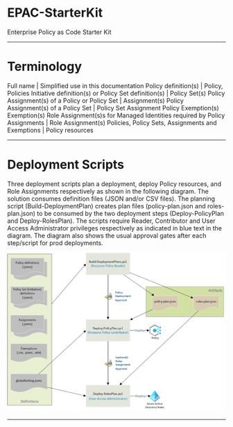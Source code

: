 # EPAC-StarterKit
Enterprise Policy as Code Starter Kit

---

# Terminology
Full name	| Simplified use in this documentation
Policy definition(s)	| Policy, Policies
Initiative definition(s) or Policy Set definition(s)	| Policy Set(s)
Policy Assignment(s) of a Policy or Policy Set	| Assignment(s)
Policy Assignment(s) of a Policy Set	| Policy Set Assignment
Policy Exemption(s)	Exemption(s)
Role Assignment(s)s for Managed Identities required by Policy Assignments	| Role Assignment(s)
Policies, Policy Sets, Assignments and Exemptions	| Policy resources

---

# Deployment Scripts
Three deployment scripts plan a deployment, deploy Policy resources, and Role Assignments respectively as shown in the following diagram. The solution consumes definition files (JSON and/or CSV files). The planning script (Build-DeploymentPlan) creates plan files (policy-plan.json and roles-plan.json) to be consumed by the two deployment steps (Deploy-PolicyPlan and Deploy-RolesPlan). The scripts require Reader, Contributor and User Access Administrator privileges respectively as indicated in blue text in the diagram. The diagram also shows the usual approval gates after each step/script for prod deployments.

![EPAC Deployment Script](<img/Epac deployment script.png>)

---